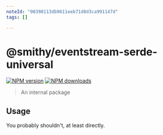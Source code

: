 ```yaml
---
noteId: "00398113db9611eeb71d8d3ca991147d"
tags: []

---
```


# @smithy/eventstream-serde-universal

[![NPM version](https://img.shields.io/npm/v/@smithy/eventstream-serde-universal/latest.svg)](https://www.npmjs.com/package/@smithy/eventstream-serde-universal)
[![NPM downloads](https://img.shields.io/npm/dm/@smithy/eventstream-serde-universal.svg)](https://www.npmjs.com/package/@smithy/eventstream-serde-universal)

> An internal package

## Usage

You probably shouldn't, at least directly.
